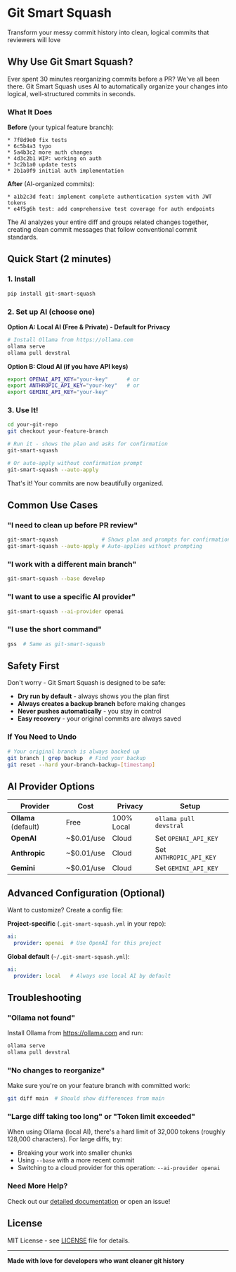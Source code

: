 # Git Smart Squash

Transform your messy commit history into clean, logical commits that reviewers will love

## Why Use Git Smart Squash?

Ever spent 30 minutes reorganizing commits before a PR? We've all been there. Git Smart Squash uses AI to automatically organize your changes into logical, well-structured commits in seconds.

### What It Does

**Before** (your typical feature branch):
```
* 7f8d9e0 fix tests
* 6c5b4a3 typo
* 5a4b3c2 more auth changes
* 4d3c2b1 WIP: working on auth
* 3c2b1a0 update tests
* 2b1a0f9 initial auth implementation
```

**After** (AI-organized commits):
```
* a1b2c3d feat: implement complete authentication system with JWT tokens
* e4f5g6h test: add comprehensive test coverage for auth endpoints
```

The AI analyzes your entire diff and groups related changes together, creating clean commit messages that follow conventional commit standards.

## Quick Start (2 minutes)

### 1. Install

```bash
pip install git-smart-squash
```

### 2. Set up AI (choose one)

**Option A: Local AI (Free & Private) - Default for Privacy**
```bash
# Install Ollama from https://ollama.com
ollama serve
ollama pull devstral
```

**Option B: Cloud AI (if you have API keys)**
```bash
export OPENAI_API_KEY="your-key"      # or
export ANTHROPIC_API_KEY="your-key"   # or
export GEMINI_API_KEY="your-key"
```

### 3. Use It!

```bash
cd your-git-repo
git checkout your-feature-branch

# Run it - shows the plan and asks for confirmation
git-smart-squash

# Or auto-apply without confirmation prompt
git-smart-squash --auto-apply
```

That's it! Your commits are now beautifully organized.

## Common Use Cases

### "I need to clean up before PR review"
```bash
git-smart-squash              # Shows plan and prompts for confirmation
git-smart-squash --auto-apply # Auto-applies without prompting
```

### "I work with a different main branch"
```bash
git-smart-squash --base develop
```

### "I want to use a specific AI provider"
```bash
git-smart-squash --ai-provider openai
```

### "I use the short command"
```bash
gss  # Same as git-smart-squash
```

## Safety First

Don't worry - Git Smart Squash is designed to be safe:

- **Dry run by default** - always shows you the plan first
- **Always creates a backup branch** before making changes
- **Never pushes automatically** - you stay in control
- **Easy recovery** - your original commits are always saved

### If You Need to Undo

```bash
# Your original branch is always backed up
git branch | grep backup  # Find your backup
git reset --hard your-branch-backup-[timestamp]
```

## AI Provider Options

| Provider | Cost | Privacy | Setup |
|----------|------|---------|-------|
| **Ollama** (default) | Free | 100% Local | `ollama pull devstral` |
| **OpenAI** | ~$0.01/use | Cloud | Set `OPENAI_API_KEY` |
| **Anthropic** | ~$0.01/use | Cloud | Set `ANTHROPIC_API_KEY` |
| **Gemini** | ~$0.01/use | Cloud | Set `GEMINI_API_KEY` |

## Advanced Configuration (Optional)

Want to customize? Create a config file:

**Project-specific** (`.git-smart-squash.yml` in your repo):
```yaml
ai:
  provider: openai  # Use OpenAI for this project
```

**Global default** (`~/.git-smart-squash.yml`):
```yaml
ai:
  provider: local   # Always use local AI by default
```

## Troubleshooting

### "Ollama not found"
Install Ollama from https://ollama.com and run:
```bash
ollama serve
ollama pull devstral
```

### "No changes to reorganize"
Make sure you're on your feature branch with committed work:
```bash
git diff main  # Should show differences from main
```

### "Large diff taking too long" or "Token limit exceeded"
When using Ollama (local AI), there's a hard limit of 32,000 tokens (roughly 128,000 characters).
For large diffs, try:
- Breaking your work into smaller chunks
- Using `--base` with a more recent commit
- Switching to a cloud provider for this operation: `--ai-provider openai`

### Need More Help?

Check out our [detailed documentation](DOCUMENTATION.md) or open an issue!

## License

MIT License - see [LICENSE](LICENSE) file for details.

---

**Made with love for developers who want cleaner git history**
